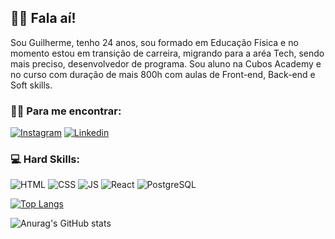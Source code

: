## 🤙🏼 Fala aí!

Sou Guilherme, tenho 24 anos, sou formado em Educação Física e no momento estou em transição de carreira, migrando para a aréa Tech, sendo mais preciso, desenvolvedor de programa. Sou aluno na Cubos Academy e no curso com duração de mais 800h com aulas de Front-end, Back-end e Soft skills.

### 🤟🏼 Para me encontrar:

[![Instagram](https://img.shields.io/badge/Instagram-E4405F?style=for-the-badge&logo=instagram&logoColor=white)](https://www.instagram.com/gui.nesi/)
[![Linkedin](https://img.shields.io/badge/LinkedIn-0077B5?style=for-the-badge&logo=linkedin&logoColor=white)](https://www.linkedin.com/in/gniall/)

### 💻 Hard Skills:

![HTML](https://img.shields.io/badge/HTML5-E34F26?style=for-the-badge&logo=html5&logoColor=white)
![CSS](https://img.shields.io/badge/CSS3-1572B6?style=for-the-badge&logo=css3&logoColor=white)
![JS](https://img.shields.io/badge/JavaScript-323330?style=for-the-badge&logo=javascript&logoColor=F7DF1E)
![React](https://img.shields.io/badge/React_Native-20232A?style=for-the-badge&logo=react&logoColor=61DAFB)
![PostgreSQL](https://img.shields.io/badge/PostgreSQL-316192?style=for-the-badge&logo=postgresql&logoColor=white)

[![Top Langs](https://github-readme-stats.vercel.app/api/top-langs/?username=GNiall&theme=dark)](https://github.com/GNiall/github-readme-stats)

![Anurag's GitHub stats](https://github-readme-stats.vercel.app/api?username=GNiall&show_icons=true&theme=dracula)
